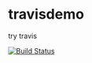 # travisdemo
try travis

[![Build Status](https://travis-ci.org/secrethotel/travisdemo.svg?branch=master)](https://travis-ci.org/secrethotel/travisdemo)